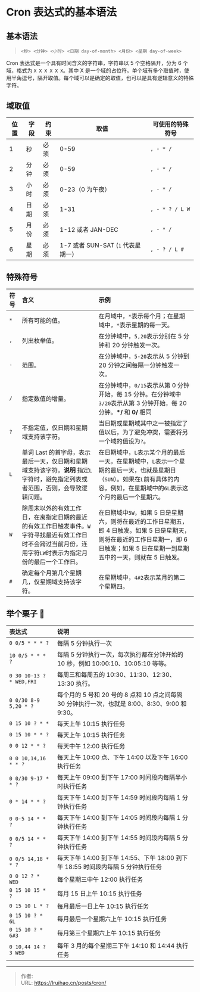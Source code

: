 # Cron 表达式的基本语法


## 基本语法

> `<秒> <分钟> <小时> <日期 day-of-month> <月份> <星期 day-of-week>`

Cron 表达式是一个具有时间含义的字符串，字符串以 5 个空格隔开，分为 6 个域，格式为 `X X X X X X`。其中 X 是一个域的占位符。单个域有多个取值时，使用半角逗号，隔开取值。每个域可以是确定的取值，也可以是具有逻辑意义的特殊字符。

<!--more-->

## 域取值

| 位置 | 字段 | 约束 | 取值                               | 可使用的特殊符号 |
| ---- | ---- | ---- | ---------------------------------- | ---------------- |
| 1    | 秒   | 必须 | 0-59                               | `, - * /`        |
| 2    | 分钟 | 必须 | 0-59                               | `, - * /`        |
| 3    | 小时 | 必须 | 0-23（0 为午夜）                   | `, - * /`        |
| 4    | 日期 | 必须 | 1-31                               | `, - * ? / L W`  |
| 5    | 月份 | 必须 | 1-12 或者 JAN-DEC                  | `, - * /`        |
| 6    | 星期 | 必须 | 1-7 或者 SUN-SAT (`1` 代表星期一） | `, - ? / L #`    |

## 特殊符号

| 符号 | 含义                                                                                                                                                        | 示例                                                                                                                                                                                     |
| :--- | :---------------------------------------------------------------------------------------------------------------------------------------------------------- | :--------------------------------------------------------------------------------------------------------------------------------------------------------------------------------------- |
| `*`  | 所有可能的值。                                                                                                                                              | 在月域中，`*`表示每个月；在星期域中，`*`表示星期的每一天。                                                                                                                               |
| `,`  | 列出枚举值。                                                                                                                                                | 在分钟域中，`5,20`表示分别在 5 分钟和 20 分钟触发一次。                                                                                                                                  |
| `-`  | 范围。                                                                                                                                                      | 在分钟域中，`5-20`表示从 5 分钟到 20 分钟之间每隔一分钟触发一次。                                                                                                                        |
| `/`  | 指定数值的增量。                                                                                                                                            | 在分钟域中，`0/15`表示从第 0 分钟开始，每 15 分钟。在分钟域中`3/20`表示从第 3 分钟开始，每 20 分钟。**\*/** 和 **0/** 相同                                                               |
| `?`  | 不指定值，仅日期和星期域支持该字符。                                                                                                                        | 当日期或星期域其中之一被指定了值以后，为了避免冲突，需要将另一个域的值设为`?`。                                                                                                          |
| `L`  | 单词 Last 的首字母，表示最后一天，仅日期和星期域支持该字符。**说明** 指定`L`字符时，避免指定列表或者范围，否则，会导致逻辑问题。                            | 在日期域中，`L`表示某个月的最后一天。在星期域中，`L`表示一个星期的最后一天，也就是星期日（`SUN`）。如果在`L`前有具体的内容，例如，在星期域中的`6L`表示这个月的最后一个星期六。           |
| `W`  | 除周末以外的有效工作日，在离指定日期的最近的有效工作日触发事件。`W`字符寻找最近有效工作日时不会跨过当前月份，连用字符`LW`时表示为指定月份的最后一个工作日。 | 在日期域中`5W`，如果 5 日是星期六，则将在最近的工作日星期五，即 4 日触发。如果 5 日是星期天，则将在最近的工作日星期一，即 6 日触发；如果 5 日在星期一到星期五中的一天，则就在 5 日触发。 |
| `#`  | 确定每个月第几个星期几，仅星期域支持该字符。                                                                                                                | 在星期域中，`4#2`表示某月的第二个星期四。                                                                                                                                                |

## 举个栗子 🌰

| 表达式                   | 说明                                                                                            |
| :----------------------- | :---------------------------------------------------------------------------------------------- |
| `0 0/5 * * * ?`          | 每隔 5 分钟执行一次                                                                             |
| `10 0/5 * * * ?`         | 每隔 5 分钟执行一次，每次执行都在分钟开始的 10 秒，例如 10:00:10、10:05:10 等等。               |
| `0 30 10-13 ? * WED,FRI` | 每周三和每周五的 10:30、11:30、12:30、13:30 执行。                                              |
| `0 0/30 8-9 5,20 * ?`    | 每个月的 5 号和 20 号的 8 点和 10 点之间每隔 30 分钟执行一次，也就是 8:00、8:30、9:00 和 9:30。 |
| `0 15 10 ? * *`          | 每天上午 10:15 执行任务                                                                         |
| `0 15 10 * * ?`          | 每天上午 10:15 执行任务                                                                         |
| `0 0 12 * * ?`           | 每天中午 12:00 执行任务                                                                         |
| `0 0 10,14,16 * * ?`     | 每天上午 10:00 点、下午 14:00 以及下午 16:00 执行任务                                           |
| `0 0/30 9-17 * * ?`      | 每天上午 09:00 到下午 17:00 时间段内每隔半小时执行任务                                          |
| `0 * 14 * * ?`           | 每天下午 14:00 到下午 14:59 时间段内每隔 1 分钟执行任务                                         |
| `0 0-5 14 * * ?`         | 每天下午 14:00 到下午 14:05 时间段内每隔 1 分钟执行任务                                         |
| `0 0/5 14 * * ?`         | 每天下午 14:00 到下午 14:55 时间段内每隔 5 分钟执行任务                                         |
| `0 0/5 14,18 * * ?`      | 每天下午 14:00 到下午 14:55、下午 18:00 到下午 18:55 时间段内每隔 5 分钟执行任务                |
| `0 0 12 ? * WED`         | 每个星期三中午 12:00 执行任务                                                                   |
| `0 15 10 15 * ?`         | 每月 15 日上午 10:15 执行任务                                                                   |
| `0 15 10 L * ?`          | 每月最后一日上午 10:15 执行任务                                                                 |
| `0 15 10 ? * 6L`         | 每月最后一个星期六上午 10:15 执行任务                                                           |
| `0 15 10 ? * 6#3`        | 每月第三个星期六上午 10:15 执行任务                                                             |
| `0 10,44 14 ? 3 WED`     | 每年 3 月的每个星期三下午 14:10 和 14:44 执行任务                                               |


---

> 作者:   
> URL: https://lruihao.cn/posts/cron/  

